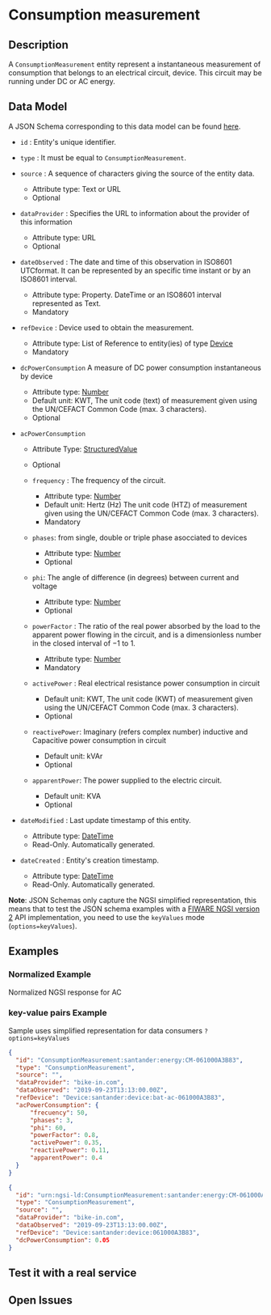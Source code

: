 # Consumption measurement

## Description

A `ConsumptionMeasurement` entity represent a instantaneous measurement of
consumption that belongs to an electrical circuit, device. This circuit may be
running under DC or AC energy.

## Data Model

A JSON Schema corresponding to this data model can be found
[here](../schema.json).

-   `id` : Entity's unique identifier.

-   `type` : It must be equal to `ConsumptionMeasurement`.

-   `source` : A sequence of characters giving the source of the entity data.

    -   Attribute type: Text or URL
    -   Optional

-   `dataProvider` : Specifies the URL to information about the provider of this
    information

    -   Attribute type: URL
    -   Optional

-   `dateObserved` : The date and time of this observation in ISO8601 UTCformat.
     It can be represented by an specific time instant or by an ISO8601 interval.

    -   Attribute type: Property. DateTime or an ISO8601 interval represented as Text.
    -   Mandatory

-   `refDevice` : Device used to obtain the measurement.

    -   Attribute type: List of Reference to entity(ies) of type
        [Device](https://github.com/Fiware/dataModels/blob/master/specs/Device/Device/doc/spec.md)
    -   Mandatory

-   `dcPowerConsumption` A measure of DC power consumption instantaneous by device

    -   Attribute type: [Number](http://schema.org/Number)
    -   Default unit: KWT, The unit code (text) of measurement given using the UN/CEFACT
        Common Code (max. 3 characters).
    -   Optional

-   `acPowerConsumption`

    -   Attribute Type: [StructuredValue](http://schema.org/StructuredValue)
    -   Optional

    -   `frequency` : The frequency of the circuit.

        -   Attribute type: [Number](http://schema.org/Number)
        -   Default unit: Hertz (Hz) The unit code (HTZ) of measurement given using the UN/CEFACT
            Common Code (max. 3 characters).
        -   Mandatory

    -   `phases`: from single, double or triple phase asocciated to devices

        -   Attribute type: [Number](http://schema.org/Number)
        -   Optional

    -   `phi`: The angle of difference (in degrees) between current and voltage

        -   Attribute type: [Number](http://schema.org/Number)
        -   Optional

    -   `powerFactor` : The ratio of the real power absorbed by the load to the apparent power
         flowing in the circuit, and is a dimensionless number in the closed interval of −1 to 1.

        -   Attribute type: [Number](http://schema.org/Number)
        -   Mandatory

    -   `activePower` : Real electrical resistance power consumption in circuit

        -   Default unit: KWT, The unit code (KWT) of measurement given using the UN/CEFACT
            Common Code (max. 3 characters).
        -   Optional

    -   `reactivePower`: Imaginary (refers complex number) inductive and Capacitive power
         consumption in circuit

        -   Default unit: kVAr
        -   Optional

    -   `apparentPower`: The power supplied to the electric circuit.
        -   Default unit: KVA
        -   Optional

-   `dateModified` : Last update timestamp of this entity.

    -   Attribute type: [DateTime](https://schema.org/DateTime)
    -   Read-Only. Automatically generated.

-   `dateCreated` : Entity's creation timestamp.

    -   Attribute type: [DateTime](https://schema.org/DateTime)
    -   Read-Only. Automatically generated.

**Note**: JSON Schemas only capture the NGSI simplified representation, this
means that to test the JSON schema examples with a
[FIWARE NGSI version 2](http://fiware.github.io/specifications/ngsiv2/stable)
API implementation, you need to use the `keyValues` mode (`options=keyValues`).

## Examples

### Normalized Example

Normalized NGSI response for AC

### key-value pairs Example

Sample uses simplified representation for data consumers `?options=keyValues`

```json
{
  "id": "ConsumptionMeasurement:santander:energy:CM-061000A3B83",
  "type": "ConsumptionMeasurement",
  "source": "",
  "dataProvider": "bike-in.com",
  "dataObserved": "2019-09-23T13:13:00.00Z",
  "refDevice": "Device:santander:device:bat-ac-061000A3B83",
  "acPowerConsumption": {
      "frecuency": 50,
      "phases": 3,
      "phi": 60,
      "powerFactor": 0.8,
      "activePower": 0.35,
      "reactivePower": 0.11,
      "apparentPower": 0.4
  }
}
```

```json
{
  "id": "urn:ngsi-ld:ConsumptionMeasurement:santander:energy:CM-061000A3B83",
  "type": "ConsumptionMeasurement",
  "source": "",
  "dataProvider": "bike-in.com",
  "dataObserved": "2019-09-23T13:13:00.00Z",
  "refDevice": "Device:santander:device:061000A3B83",
  "dcPowerConsumption": 0.05
}
```

## Test it with a real service

## Open Issues
